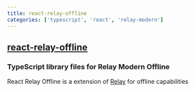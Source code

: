 ```yaml
---
title: react-relay-offline
categories: ['typescript', 'react', 'relay-modern']
---
```

## [react-relay-offline](https://github.com/morrys/react-relay-offline)

### TypeScript library files for Relay Modern Offline


React Relay Offline is a extension of [Relay](https://facebook.github.io/relay/) for offline capabilities
